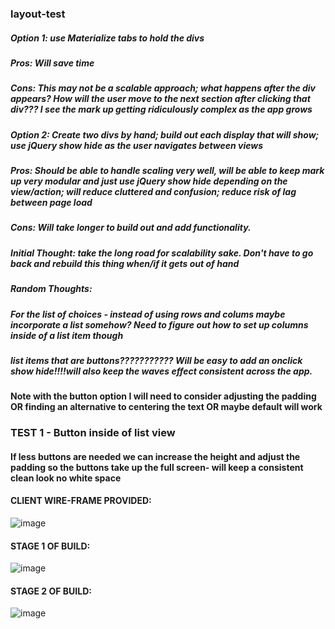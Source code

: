### layout-test

##### Option 1: use Materialize tabs to hold the divs 
##### Pros: Will save time
##### Cons: This may not be a scalable approach; what happens after the div appears? How will the user move to the next section after clicking that div??? I see the mark up getting ridiculously complex as the app grows

##### Option 2: Create two divs by hand; build out each display that will show; use jQuery show hide as the user navigates between views 
##### Pros: Should be able to handle scaling very well, will be able to keep mark up very modular and just use jQuery show hide depending on the view/action; will reduce cluttered and confusion; reduce risk of lag between page load
##### Cons: Will take longer to build out and add functionality. 

##### Initial Thought: take the long road for scalability sake. Don't have to go back and rebuild this thing when/if it gets out of hand


##### Random Thoughts: 
##### For the list of choices - instead of using rows and colums maybe incorporate a list somehow? Need to figure out how to set up columns inside of a list item though
##### list items that are buttons??????????? Will be easy to add an onclick show hide!!!!will also keep the waves effect consistent across the app.
#### Note with the button option I will need to consider adjusting the padding OR finding an alternative to centering the text OR maybe default will work


### TEST 1 - Button inside of list view
#### If less buttons are needed we can increase the height and adjust the padding so the buttons take up the full screen- will keep a consistent clean look no white space

#### CLIENT WIRE-FRAME PROVIDED:

![image](https://cloud.githubusercontent.com/assets/18251657/25030158/317a6db0-2091-11e7-9c47-70a1dd8d57aa.png)


#### STAGE 1 OF BUILD:

![image](https://cloud.githubusercontent.com/assets/18251657/24938892/f2cbe060-1f07-11e7-95df-c0f3bfdabd48.png)

#### STAGE 2 OF BUILD:

![image](https://cloud.githubusercontent.com/assets/18251657/25030210/7840c14a-2091-11e7-84bb-55749d6554f6.png)
